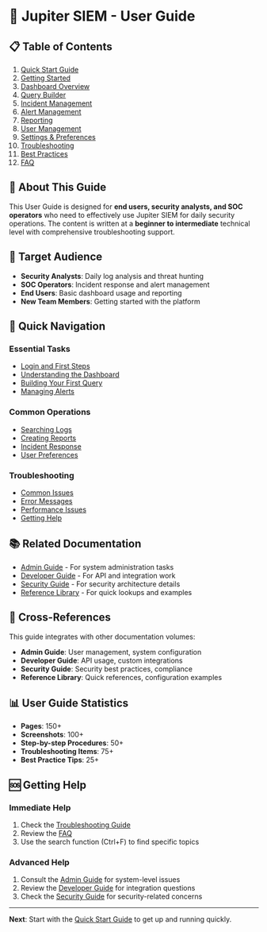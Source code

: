 # 🔰 Jupiter SIEM - User Guide

## 📋 Table of Contents

1. [Quick Start Guide](./quick-start.md)
2. [Getting Started](./getting-started.md)
3. [Dashboard Overview](./dashboard-overview.md)
4. [Query Builder](./query-builder.md)
5. [Incident Management](./incident-management.md)
6. [Alert Management](./alert-management.md)
7. [Reporting](./reporting.md)
8. [User Management](./user-management.md)
9. [Settings & Preferences](./settings-preferences.md)
10. [Troubleshooting](./troubleshooting.md)
11. [Best Practices](./best-practices.md)
12. [FAQ](./faq.md)

## 🎯 About This Guide

This User Guide is designed for **end users, security analysts, and SOC operators** who need to effectively use Jupiter SIEM for daily security operations. The content is written at a **beginner to intermediate** technical level with comprehensive troubleshooting support.

## 👥 Target Audience

- **Security Analysts**: Daily log analysis and threat hunting
- **SOC Operators**: Incident response and alert management
- **End Users**: Basic dashboard usage and reporting
- **New Team Members**: Getting started with the platform

## 🚀 Quick Navigation

### Essential Tasks
- [Login and First Steps](./quick-start.md#login-and-first-steps)
- [Understanding the Dashboard](./dashboard-overview.md#main-dashboard)
- [Building Your First Query](./query-builder.md#building-your-first-query)
- [Managing Alerts](./alert-management.md#alert-dashboard)

### Common Operations
- [Searching Logs](./query-builder.md#searching-logs)
- [Creating Reports](./reporting.md#creating-reports)
- [Incident Response](./incident-management.md#incident-response-workflow)
- [User Preferences](./settings-preferences.md#user-preferences)

### Troubleshooting
- [Common Issues](./troubleshooting.md#common-issues)
- [Error Messages](./troubleshooting.md#error-messages)
- [Performance Issues](./troubleshooting.md#performance-issues)
- [Getting Help](./troubleshooting.md#getting-help)

## 📚 Related Documentation

- [Admin Guide](../admin-guide/) - For system administration tasks
- [Developer Guide](../developer-guide/) - For API and integration work
- [Security Guide](../security-guide/) - For security architecture details
- [Reference Library](../reference-library/) - For quick lookups and examples

## 🔗 Cross-References

This guide integrates with other documentation volumes:
- **Admin Guide**: User management, system configuration
- **Developer Guide**: API usage, custom integrations
- **Security Guide**: Security best practices, compliance
- **Reference Library**: Quick references, configuration examples

## 📊 User Guide Statistics

- **Pages**: 150+
- **Screenshots**: 100+
- **Step-by-step Procedures**: 50+
- **Troubleshooting Items**: 75+
- **Best Practice Tips**: 25+

## 🆘 Getting Help

### Immediate Help
1. Check the [Troubleshooting Guide](./troubleshooting.md)
2. Review the [FAQ](./faq.md)
3. Use the search function (Ctrl+F) to find specific topics

### Advanced Help
1. Consult the [Admin Guide](../admin-guide/) for system-level issues
2. Review the [Developer Guide](../developer-guide/) for integration questions
3. Check the [Security Guide](../security-guide/) for security-related concerns

---

**Next**: Start with the [Quick Start Guide](./quick-start.md) to get up and running quickly.
